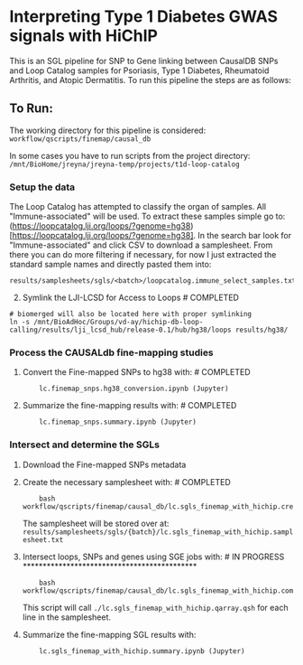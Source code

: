# Interpreting Type 1 Diabetes GWAS signals with HiChIP

This is an SGL pipeline for SNP to Gene linking between CausalDB SNPs and Loop Catalog samples 
for Psoriasis, Type 1 Diabetes, Rheumatoid Arthritis, and Atopic Dermatitis. To run this pipeline the steps are as follows:

## To Run:
The working directory for this pipeline is considered: `workflow/qscripts/finemap/causal_db`

In some cases you have to run scripts from the project directory: `/mnt/BioHome/jreyna/jreyna-temp/projects/t1d-loop-catalog`

### Setup the data 
The Loop Catalog has attempted to classify the organ of samples. All
"Immune-associated" will be used. To extract these samples simple
go to: (https://loopcatalog.lji.org/loops/?genome=hg38)[https://loopcatalog.lji.org/loops/?genome=hg38].
In the search bar look for "Immune-associated" and click CSV to download a
samplesheet. From there you can do more filtering if necessary, for now I just
extracted the standard sample names and directly pasted them into:

```
results/samplesheets/sgls/<batch>/loopcatalog.immune_select_samples.txt
```

2) Symlink the LJI-LCSD for Access to Loops # COMPLETED
```
# biomerged will also be located here with proper symlinking
ln -s /mnt/BioAdHoc/Groups/vd-ay/hichip-db-loop-calling/results/lji_lcsd_hub/release-0.1/hub/hg38/loops results/hg38/
```

### Process the CAUSALdb fine-mapping studies

1) Convert the Fine-mapped SNPs to hg38 with: # COMPLETED
    ```
        lc.finemap_snps.hg38_conversion.ipynb (Jupyter)
    ```

2) Summarize the fine-mapping results with: # COMPLETED
    ```
        lc.finemap_snps.summary.ipynb (Jupyter)
    ```

### Intersect and determine the SGLs
1) Download the Fine-mapped SNPs metadata

2) Create the necessary samplesheet with: # COMPLETED
    ```
        bash workflow/qscripts/finemap/causal_db/lc.sgls_finemap_with_hichip.create.samplesheet.sh
    ```

    The samplesheet will be stored over at: `results/samplesheets/sgls/{batch}/lc.sgls_finemap_with_hichip.samplesheet.txt`

3) Intersect loops, SNPs and genes using SGE jobs with: # IN PROGRESS ********************************************
    ```
        bash workflow/qscripts/finemap/causal_db/lc.sgls_finemap_with_hichip.commander.sh 
    ```
    This script will call `./lc.sgls_finemap_with_hichip.qarray.qsh` for each line in 
    the samplesheet.

3) Summarize the fine-mapping SGL results with:
    ```
        lc.sgls_finemap_with_hichip.summary.ipynb (Jupyter)
    ```
